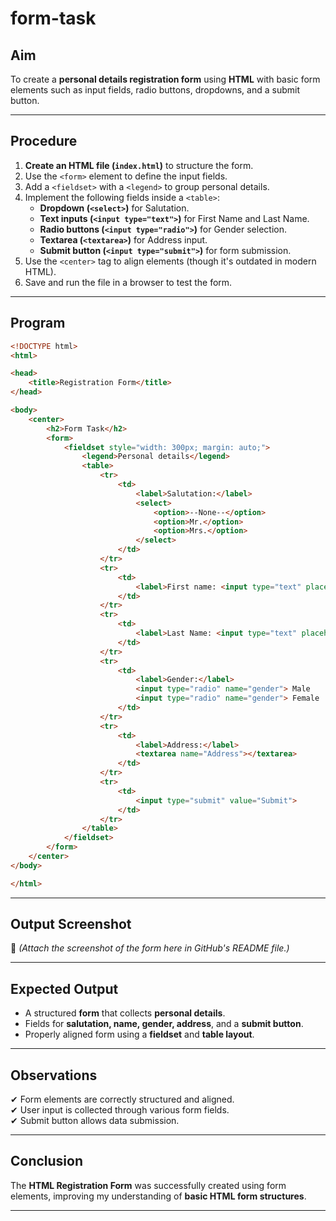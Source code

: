 # form-task
## **Aim**  
To create a **personal details registration form** using **HTML** with basic form elements such as input fields, radio buttons, dropdowns, and a submit button.  

---

## **Procedure**  
1. **Create an HTML file (`index.html`)** to structure the form.  
2. Use the `<form>` element to define the input fields.  
3. Add a `<fieldset>` with a `<legend>` to group personal details.  
4. Implement the following fields inside a `<table>`:  
   - **Dropdown (`<select>`)** for Salutation.  
   - **Text inputs (`<input type="text">`)** for First Name and Last Name.  
   - **Radio buttons (`<input type="radio">`)** for Gender selection.  
   - **Textarea (`<textarea>`)** for Address input.  
   - **Submit button (`<input type="submit">`)** for form submission.  
5. Use the `<center>` tag to align elements (though it's outdated in modern HTML).  
6. Save and run the file in a browser to test the form.  

---

## **Program**  
```html
<!DOCTYPE html>
<html>

<head>
    <title>Registration Form</title>
</head>

<body>
    <center>
        <h2>Form Task</h2>
        <form>
            <fieldset style="width: 300px; margin: auto;">
                <legend>Personal details</legend>
                <table>
                    <tr>
                        <td>
                            <label>Salutation:</label>
                            <select>
                                <option>--None--</option>
                                <option>Mr.</option>
                                <option>Mrs.</option>
                            </select>
                        </td>
                    </tr>
                    <tr>
                        <td>
                            <label>First name: <input type="text" placeholder="Enter Your First Name"></label>
                        </td>
                    </tr>
                    <tr>
                        <td>
                            <label>Last Name: <input type="text" placeholder="Enter Your Last Name"></label>
                        </td>
                    </tr>
                    <tr>
                        <td>
                            <label>Gender:</label>
                            <input type="radio" name="gender"> Male
                            <input type="radio" name="gender"> Female
                        </td>
                    </tr>
                    <tr>
                        <td>
                            <label>Address:</label>
                            <textarea name="Address"></textarea>
                        </td>
                    </tr>
                    <tr>
                        <td>
                            <input type="submit" value="Submit">
                        </td>
                    </tr>
                </table>
            </fieldset>
        </form>
    </center>
</body>

</html>
```

---

## **Output Screenshot**  
📸 *(Attach the screenshot of the form here in GitHub's README file.)*  

---

## **Expected Output**  
- A structured **form** that collects **personal details**.  
- Fields for **salutation, name, gender, address**, and a **submit button**.  
- Properly aligned form using a **fieldset** and **table layout**.  

---

## **Observations**  
✔ Form elements are correctly structured and aligned.  
✔ User input is collected through various form fields.  
✔ Submit button allows data submission.  

---

## **Conclusion**  
The **HTML Registration Form** was successfully created using form elements, improving my understanding of **basic HTML form structures**.  

---
